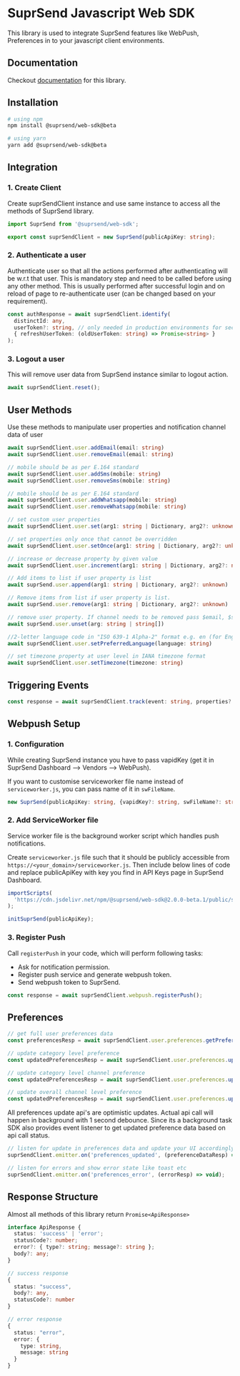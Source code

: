 # SuprSend Javascript Web SDK

This library is used to integrate SuprSend features like WebPush, Preferences in to your javascript client environments.

## Documentation

Checkout [documentation](https://docs.suprsend.com/) for this library.

## Installation

```bash
# using npm
npm install @suprsend/web-sdk@beta

# using yarn
yarn add @suprsend/web-sdk@beta
```

## Integration

### 1. Create Client

Create suprSendClient instance and use same instance to access all the methods of SuprSend library.

```typescript
import SuprSend from '@suprsend/web-sdk';

export const suprSendClient = new SuprSend(publicApiKey: string);
```

### 2. Authenticate a user

Authenticate user so that all the actions performed after authenticating will be w.r.t that user. This is mandatory step and need to be called before using any other method. This is usually performed after successful login and on reload of page to re-authenticate user (can be changed based on your requirement).

```typescript
const authResponse = await suprSendClient.identify(
  distinctId: any,
  userToken?: string, // only needed in production environments for security
  { refreshUserToken: (oldUserToken: string) => Promise<string> }
);
```

### 3. Logout a user

This will remove user data from SuprSend instance similar to logout action.

```typescript
await suprSendClient.reset();
```

## User Methods

Use these methods to manipulate user properties and notification channel data of user

```typescript
await suprSendClient.user.addEmail(email: string)
await suprSendClient.user.removeEmail(email: string)

// mobile should be as per E.164 standard
await suprSendClient.user.addSms(mobile: string)
await suprSendClient.user.removeSms(mobile: string)

// mobile should be as per E.164 standard
await suprSendClient.user.addWhatsapp(mobile: string)
await suprSendClient.user.removeWhatsapp(mobile: string)

// set custom user properties
await suprSendClient.user.set(arg1: string | Dictionary, arg2?: unknown)

// set properties only once that cannot be overridden
await suprSendClient.user.setOnce(arg1: string | Dictionary, arg2?: unknown)

// increase or decrease property by given value
await suprSendClient.user.increment(arg1: string | Dictionary, arg2?: number)

// Add items to list if user property is list
await suprSend.user.append(arg1: string | Dictionary, arg2?: unknown)

// Remove items from list if user property is list.
await suprSend.user.remove(arg1: string | Dictionary, arg2?: unknown)

// remove user property. If channel needs to be removed pass $email, $sms, $whatsapp
await suprSend.user.unset(arg: string | string[])

//2-letter language code in "ISO 639-1 Alpha-2" format e.g. en (for English)
await suprSendClient.user.setPreferredLanguage(language: string)

// set timezone property at user level in IANA timezone format
await suprSendClient.user.setTimezone(timezone: string)
```

## Triggering Events

```typescript
const response = await suprSendClient.track(event: string, properties?: Dictionary)
```

## Webpush Setup

### 1. Configuration

While creating SuprSend instance you have to pass vapidKey (get it in SuprSend Dashboard --> Vendors --> WebPush).

If you want to customise serviceworker file name instead of `serviceworker.js`, you can pass name of it in `swFileName`.

```typescript
new SuprSend(publicApiKey: string, {vapidKey?: string, swFileName?: string})
```

### 2. Add ServiceWorker file

Service worker file is the background worker script which handles push notifications.

Create `serviceworker.js` file such that it should be publicly accessible from `https://<your_domain>/serviceworker.js`. Then include below lines of code and replace publicApiKey with key you find in API Keys page in SuprSend Dashboard.

```javascript
importScripts(
  'https://cdn.jsdelivr.net/npm/@suprsend/web-sdk@2.0.0-beta.1/public/serviceworker.min.js'
);

initSuprSend(publicApiKey);
```

### 3. Register Push

Call `registerPush` in your code, which will perform following tasks:

- Ask for notification permission.
- Register push service and generate webpush token.
- Send webpush token to SuprSend.

```typescript
const response = await suprSendClient.webpush.registerPush();
```

## Preferences

```typescript
// get full user preferences data
const preferencesResp = await suprSendClient.user.preferences.getPreferences(args?: {tenantId?: string});

// update category level preference
const updatedPreferencesResp = await suprSendClient.user.preferences.updateCategoryPreference(category: string, preference: 'opt_in'|'opt_out', args?: { tenantId?: string });

// update category level channel preference
const updatedPreferencesResp = await suprSendClient.user.preferences.updateChannelPreferenceInCategory(channel: string, preference: 'opt_in'|'opt_out', category: string, args?: { tenantId?: string });

// update overall channel level preference
const updatedPreferencesResp = await suprSendClient.user.preferences.updateOverallChannelPreference(channel: string, preference: 'all'|'required');
```

All preferences update api's are optimistic updates. Actual api call will happen in background with 1 second debounce. Since its a background task SDK also provides event listener to get updated preference data based on api call status.

```typescript
// listen for update in preferences data and update your UI accordingly in callback
suprSendClient.emitter.on('preferences_updated', (preferenceDataResp) => void);

// listen for errors and show error state like toast etc
suprSendClient.emitter.on('preferences_error', (errorResp) => void);
```

## Response Structure

Almost all methods of this library return `Promise<ApiResponse>`

```typescript
interface ApiResponse {
  status: 'success' | 'error';
  statusCode?: number;
  error?: { type?: string; message?: string };
  body?: any;
}

// success response
{
  status: "success",
  body?: any,
  statusCode?: number
}

// error response
{
  status: "error",
  error: {
    type: string,
    message: string
  }
}
```
